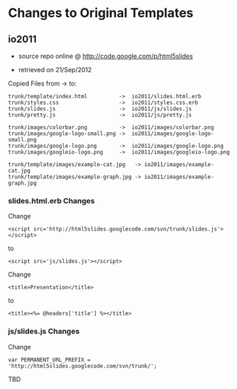 
# Changes to Original Templates

## io2011

- source repo online @ http://code.google.com/p/html5slides

- retrieved on 21/Sep/2012

Copied Files from -> to:

    trunk/template/index.html          ->  io2011/slides.html.erb
    trunk/styles.css                   ->  io2011/styles.css.erb
    trunk/slides.js                    ->  io2011/js/slides.js
    trunk/pretty.js                    ->  io2011/js/pretty.js
    
    trunk/images/colorbar.png          ->  io2011/images/colorbar.png
    trunk/images/google-logo-small.png ->  io2011/images/google-logo-small.png
    trunk/images/google-logo.png       ->  io2011/images/google-logo.png
    trunk/images/googleio-logo.png     ->  io2011/images/googleio-logo.png
    
    trunk/template/images/example-cat.jpg   -> io2011/images/example-cat.jpg
    trunk/template/images/example-graph.jpg -> io2011/images/example-graph.jpg


### slides.html.erb Changes

Change

    <script src='http://html5slides.googlecode.com/svn/trunk/slides.js'></script>

to

    <script src='js/slides.js'></script>


Change

    <title>Presentation</title>

to

    <title><%= @headers['title'] %></title>


### js/slides.js Changes

Change

    var PERMANENT_URL_PREFIX = 'http://html5slides.googlecode.com/svn/trunk/';

TBD